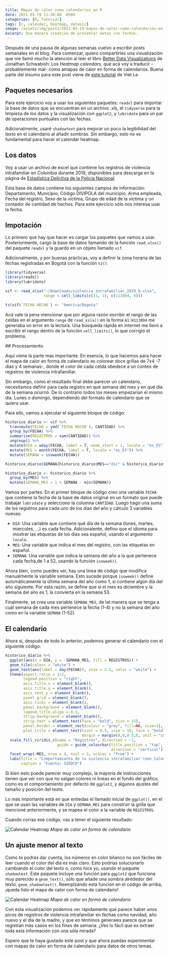 ```yaml
---
title: Mapas de calor como calendarios en R
date: 2021-05-19 11:30:00 -0500
categories: [R, Tutorial]
tags: [r, calendar, heatmap, dataviz]
image: /assets/img/posts/2021-05-19-mapas-de-calor-como-calendarios-en-R/calendar_heatmap_shadow.png
excerpt: Una manera creativa de presentar datos con fechas.
---
```


Después de una pausa de algunas semanas vuelvo a escribir posts semanales en el blog. Para comenzar, quiero compartirles una visualización que me llamó mucho la atención al leer el libro [Better Data Visualizations](https://www.amazon.com/Better-Data-Visualizations-Scholars-Researchers/dp/0231193114) de Jonathan Schwabish: Los *Heatmap calendars*, que acá voy a traducir -probablemente mal- como amapas de calor en forma de calendarios. Buena parte del insumo para este post viene de [este tutorial](https://vietle.info/post/calendarheatmap/) de Viet Le.

## Paquetes necesarios

Para este ejercicio voy a usar los siguientes paquetes: `readxl` para importar la base de datos que se encuentran en un archivo .xls, el `tidyverse` para la limpieza de los datos y la visualización con `ggplot2`, y `lubridate` para un par de operaciones puntuales con las fechas.

Adicionalmente, usaré `shadowtext` para mejorar un poco la legibilidad del texto en el calendario al añadir sombras. Sin embargo, esto no es fundamental para hacer el calendar heatmap.

## Los datos

Voy a usar un archivo de excel que contiene los registros de violencia intrafamiliar en Colombia durante 2019, disponibles para descarga en la página de [Estadística Delictiva de la Policía Nacional](https://www.policia.gov.co/grupo-informaci%C3%B3n-criminalidad/estadistica-delictiva).

Esta base de datos contiene los siguientes campos de información: Departamento, Municipio, Código DIVIPOLA del municipio, Arma empleada, Fecha del registro, Sexo de la víctima, Grupo de edad de la víctima y un contador de cantidad de hechos. Para este ejercicio sólo nos interesa usar la fecha.

## Impotación

Lo primero que hay que hacer es cargar los paquetes que vamos a usar. Posteriormente, cargo la base de datos llamando de la función `read_xlsx()` del paquete `readxl` y la guardo en un objeto llamado `vif`.

Adicionalmente, y por buenas prácticas, voy a definir la zona horaria de las fechas registradas en Bogotá con la función `tz()`.

```r
library(tidyverse)
library(readxl)
library(lubridate)

vif <- read_xlsx("~/Downloads/violencia_intrafamiliar_2019_0.xlsx", 
                 range = cell_limits(c(11, 1), c(113894, 8)))

tz(vif$`FECHA HECHO`) <- "America/Bogota"
```

Acá vale la pena mencionar que por alguna razón escribir el rango de las celdas en el argumento `range` de `read_xslx()` en la forma `A1:H113894` me generaba un error en la lectura. Una búsqueda rápida en internet me llevó a escribir el rango dentro de la función `cell_limits()`, lo que corrigió el problema.

## Procesamiento

Aquí viene la parte mas importante. En esencia, lo que hacemos para hacer el mapa de calor en forma de calendario es colorear doce grillas de 7x4 -7 días y 4 semanas-, donde el color de cada celda obedece a un conteo de registros de violencia intrafamiliar.

Sin embargo, como el resultado final debe parecer un calendario, necesitamos definir para cada registro en qué semana del mes y en qué día de la semana ocurrió. De lo contrario todos los meses empezarían el mismo día. Lunes o domingo, dependiendo del formato de calendario que se quiera usar.

Para ello, vamos a ejecutar el siguiente bloque de código:

```r
historico_diario <- vif %>%
  transmute(FECHA = ymd(`FECHA HECHO`), CANTIDAD) %>%
  group_by(FECHA) %>%
  summarise(REGISTROS = sum(CANTIDAD)) %>%
  ungroup() %>%
  mutate(DIA = wday(FECHA, label = T, week_start = 1, locale = "es_ES")) %>%
  mutate(MES = month(FECHA, label = T, locale = "es_ES")) %>%
  mutate(SEMANA = isoweek(FECHA))

historico_diario$SEMANA[historico_diario$MES=="dic" & historico_diario$SEMANA == 1] = 53 

historico_diario <- historico_diario %>%
  group_by(MES) %>%
  mutate(SEMANA_MES = 1 + SEMANA - min(SEMANA))

```

Vamos por partes. En el primer bloque de código creo una variable `FECHA` que contiene la fecha de la base de datos original en un formato que puede trabajar `lubridate` y selecciono la columna `CANTIDAD`. Luego hago una suma de los registros para cada uno de los días del año y calculo 3 variables nuevas:

- `DIA`: Una variable  que contiene qué día de la semana (lunes, martes, miercoles, ...) es cada fecha. Adicionalente, defino que el idioma para mostrar las etiquetas de los días sea español, usando el argumento `locale`.
- `MES`: Una variable  que indica el mes del registro, con las etiquetas en español.
- `SEMANA`: Una variable que indica la semana del año a la que pertenece cada fecha,de 1 a 52, usando la función `isoweek()`.

Ahora bien, como puedes ver, hay una línea de código que modifica manualmente la variable semana. Esto sucede porque `isoweek()` define automáticamente la última semana del año como 1, si contiene algún día del año siguiente. Por esta razón, se define que si el mes es diciembre y la semana del año es 1, la convierta en la semana 53.

Finalmente, se crea una variable `SEMANA_MES`, de tal manera que se tenga a cuál semana de cada mes pertenece la fecha (1-4) y no la semana del año como en la variable `SEMANA` (1-52).

## El calendario

Ahora si, después de todo lo anterior, podemos generar el calendario con el siguiente código:

```r
historico_diario %>%
  ggplot(aes(x = DIA, y = -SEMANA_MES, fill = REGISTROS)) +
  geom_tile(colour = "white") +
  geom_text(aes(label = day(FECHA)), size = 2.5, color = "white") +
  theme(aspect.ratio = 1/2,
        legend.position = "right",
        axis.title.x = element_blank(),
        axis.title.y = element_blank(),
        axis.text.y = element_blank(),
        panel.grid = element_blank(),
        axis.ticks = element_blank(),
        panel.background = element_blank(),
        legend.title.align = 0.5,
        strip.background = element_blank(),
        strip.text = element_text(face = "bold", size = 15),
        panel.border = element_rect(colour = "grey", fill=NA, size=1),
        plot.title = element_text(hjust = 0.5, size = 18, face = "bold",
                                  margin = margin(0,0,0.5,0, unit = "cm"))) +
  scale_fill_viridis_c(name = "Registros", direction = -1, 
                       guide = guide_colourbar(title.position = "top", 
                                               direction = "vertical")) +
  facet_wrap(~MES, nrow = 4, ncol = 3, scales = "free") +
  labs(title = "Comportamiento de la violencia intrafamiliar \nen Colombia durante 2019",
       caption = "Fuente: SIEDCO")
```

Si bien esto puede parecer muy complejo, la mayoría de instrucciones tienen que ver con que no salgan colores ni lineas en el fondo del gráfico, como es el comportamiento por defecto de `ggplot2`, y algunos ajustes del tamaño y posición del texto.

Lo más importante está en que entiedas el llamado inicial de `ggplot()`, en el que se usan las variables de `DIA` y `SEMANA_MES` para construir la grilla que mencioné anteriormente, y se mapea el color a la variable de `REGISTROS`.

Cuando corras ese código, vas a tener el siguiente resultado:

![Calendar Heatmap](/assets/img/posts/2021-05-19-mapas-de-calor-como-calendarios-en-R/calendar_heatmap.png)
*Mapa de calor en forma de calendario*

## Un ajuste menor al texto

Como te podrás dar cuenta, los números en color bñanco no son fáciles de leer cuando el color del día es más claro. Esto podrías solucionarlo cambiando el color del texto o, como hice yo, usando el paquete `shadowtext`. Este paquete incluye una función para `ggplot2` que funciona muy parecido a `geom_text()`, sólo que añade una sombra alrededor del texto: `geom_shadowtext()`. Reemplzando esta función en el código de arriba, ¡queda listo el mapa de calor con forma de calendario!

![Calendar Heatmap](/assets/img/posts/2021-05-19-mapas-de-calor-como-calendarios-en-R/calendar_heatmap_shadow.png)
*Mapa de calor en forma de calendario*

Con esta visualización podemos ver rápidamente que parece haber unos picos de registros de violencia intrafamiliar en fechas como navidad, año nuevo y el día de la madre, y que en términos generales parece que se registran más casos en los fines de semana. ¿Ves lo fácil que es extraer toda esta información con una sóla mirada?

Espero que te haya gustado este post y que ahora puedas experimentar con mapas de calor en forma de calendario para datos de otros temas.